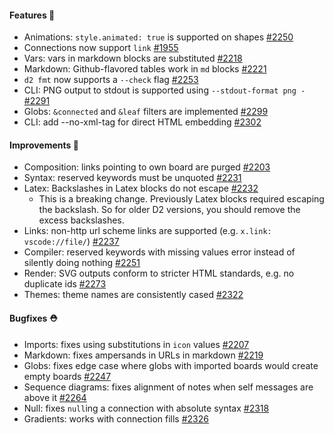 #### Features 🚀

- Animations: `style.animated: true` is supported on shapes [#2250](https://github.com/terrastruct/d2/pull/2250)
- Connections now support `link` [#1955](https://github.com/terrastruct/d2/pull/1955)
- Vars: vars in markdown blocks are substituted [#2218](https://github.com/terrastruct/d2/pull/2218)
- Markdown: Github-flavored tables work in `md` blocks [#2221](https://github.com/terrastruct/d2/pull/2221)
- `d2 fmt` now supports a `--check` flag [#2253](https://github.com/terrastruct/d2/pull/2253)
- CLI: PNG output to stdout is supported using `--stdout-format png -` [#2291](https://github.com/terrastruct/d2/pull/2291)
- Globs: `&connected` and `&leaf` filters are implemented [#2299](https://github.com/terrastruct/d2/pull/2299)
- CLI: add --no-xml-tag for direct HTML embedding [#2302](https://github.com/terrastruct/d2/pull/2302)

#### Improvements 🧹

- Composition: links pointing to own board are purged [#2203](https://github.com/terrastruct/d2/pull/2203)
- Syntax: reserved keywords must be unquoted [#2231](https://github.com/terrastruct/d2/pull/2231)
- Latex: Backslashes in Latex blocks do not escape [#2232](https://github.com/terrastruct/d2/pull/2232)
  - This is a breaking change. Previously Latex blocks required escaping the backslash. So
    for older D2 versions, you should remove the excess backslashes.
- Links: non-http url scheme links are supported (e.g. `x.link: vscode://file/`) [#2237](https://github.com/terrastruct/d2/issues/2237)
- Compiler: reserved keywords with missing values error instead of silently doing nothing [#2251](https://github.com/terrastruct/d2/pull/2251)
- Render: SVG outputs conform to stricter HTML standards, e.g. no duplicate ids [#2273](https://github.com/terrastruct/d2/issues/2273)
- Themes: theme names are consistently cased [#2322](https://github.com/terrastruct/d2/pull/2322)

#### Bugfixes ⛑️

- Imports: fixes using substitutions in `icon` values [#2207](https://github.com/terrastruct/d2/pull/2207)
- Markdown: fixes ampersands in URLs in markdown [#2219](https://github.com/terrastruct/d2/pull/2219)
- Globs: fixes edge case where globs with imported boards would create empty boards [#2247](https://github.com/terrastruct/d2/pull/2247)
- Sequence diagrams: fixes alignment of notes when self messages are above it [#2264](https://github.com/terrastruct/d2/pull/2264)
- Null: fixes `null`ing a connection with absolute syntax [#2318](https://github.com/terrastruct/d2/issues/2318)
- Gradients: works with connection fills [#2326](https://github.com/terrastruct/d2/pull/2326)
